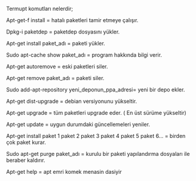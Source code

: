 Termupt komutları nelerdir;

Apt-get-f install = hatalı paketleri tamir etmeye çalışır.

Dpkg-i paketdep = paketdep dosyasını yükler.

Apt-get install paket_adı = paketi yükler.

Sudo apt-cache show paket_adı = program hakkında bilgi verir.

Apt-get autoremove = eski paketleri siler.

Apt-get remove paket_adı = paketi siler.

Sudo add-apt-repository yeni_deponun_ppa_adresi= yeni bir depo ekler.

Apt-get dist-upgrade = debian versiyonunu yükseltir.

Apt-get upgrade = tüm paketleri upgrade eder. ( En üst sürüme yükseltir)

Apt-get update = uygun durumdaki güncellemeleri yeniler.

Apt-get install paket 1 paket 2 paket 3 paket 4 paket 5 paket 6... = birden çok paket kurar.

Sudo apt-get purge paket_adı = kurulu bir paketi yapılandırma dosyaları ile beraber kaldırır.

Apt-get help = apt emri komek menasin dasiyir
